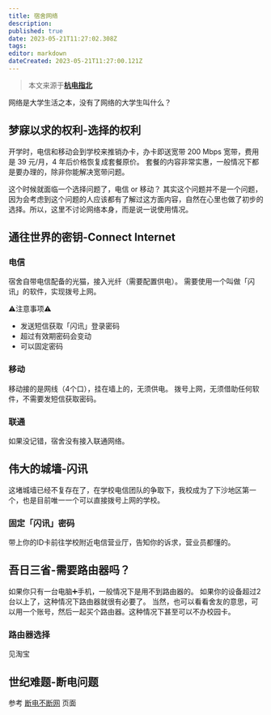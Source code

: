 ```yaml
---
title: 宿舍网络
description: 
published: true
date: 2023-05-21T11:27:02.308Z
tags: 
editor: markdown
dateCreated: 2023-05-21T11:27:00.121Z
---
```


> 本文来源于[**杭电指北**](https://www.yuque.com/hduer/guide)

网络是大学生活之本，没有了网络的大学生叫什么？

## 梦寐以求的权利-选择的权利

开学时，电信和移动会到学校来推销办卡，办卡即送宽带 200 Mbps 宽带，费用是 39 元/月，4 年后价格恢复成套餐原价。
套餐的内容非常实惠，一般情况下都是要办理的，除非你能解决宽带问题。

这个时候就面临一个选择问题了，电信 or 移动？
其实这个问题并不是一个问题，因为会考虑到这个问题的人应该都有了解过这方面内容，自然在心里也做了初步的选择。所以，这里不讨论网络本身，而是说一说使用情况。

## 通往世界的密钥-Connect Internet

### 电信

宿舍自带电信配备的光猫，接入光纤（需要配置供电）。
需要使用一个叫做「闪讯」的软件，实现拨号上网。

⚠️注意事项⚠️

- 发送短信获取「闪讯」登录密码
- 超过有效期密码会变动
- 可以固定密码

### 移动

移动接的是网线（4个口），挂在墙上的，无须供电。
拨号上网，无须借助任何软件，不需要发短信获取密码。

### 联通

如果没记错，宿舍没有接入联通网络。

## 伟大的城墙-闪讯

这堵城墙已经不复存在了，在学校电信团队的争取下，我校成为了下沙地区第一个，也是目前唯一一个可以直接拨号上网的学校。

### 固定「闪讯」密码

带上你的ID卡前往学校附近电信营业厅，告知你的诉求，营业员都懂的。

## 吾日三省-需要路由器吗？

如果你只有一台电脑➕手机，一般情况下是用不到路由器的。
如果你的设备超过2台以上了，这种情况下路由器就很有必要了。
当然，也可以看看舍友的意思，可以用一个账号，然后一起买个路由器。这种情况下甚至可以不办校园卡。

### 路由器选择

见淘宝

## 世纪难题-断电问题

参考 [断电不断网](https://www.yuque.com/hduer/guide/keep-connection-at-night) 页面

